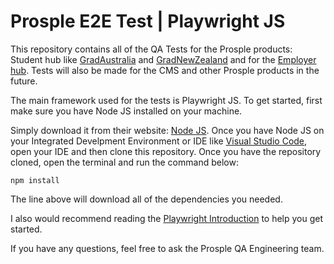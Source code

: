 # Prosple E2E Test | Playwright JS
This repository contains all of the QA Tests for the Prosple products: Student hub like [GradAustralia](https://gradaustralia.com.au/) and [GradNewZealand](https://gradnewzealand.nz/) and for the [Employer hub](https://portal.prosple.com/). Tests will also be made for the CMS and other Prosple products in the future.

The main framework used for the tests is Playwright JS. To get started, first make sure you have Node JS installed on your machine.

Simply download it from their website: [Node JS](https://nodejs.org/). Once you have Node JS on your Integrated Develpment Environment or IDE like [Visual Studio Code](), open your IDE and then clone this repository. Once you have the repository cloned, open the terminal and run the command below:

`npm install`

The line above will download all of the dependencies you needed.

I also would recommend reading the [Playwright Introduction](https://playwright.dev/docs/intro) to help you get started.

If you have any questions, feel free to ask the Prosple QA Engineering team.
